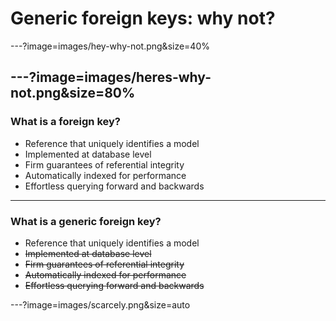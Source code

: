 # Generic foreign keys: why not?

---?image=images/hey-why-not.png&size=40%

---?image=images/heres-why-not.png&size=80%
---
### What is a foreign key?
- Reference that uniquely identifies a model
- Implemented at database level
- Firm guarantees of referential integrity
- Automatically indexed for performance
- Effortless querying forward and backwards

---
### What is a generic foreign key?
- Reference that uniquely identifies a model
- ~~Implemented at database level~~
- ~~Firm guarantees of referential integrity~~
- ~~Automatically indexed for performance~~
- ~~Effortless querying forward and backwards~~

---?image=images/scarcely.png&size=auto

